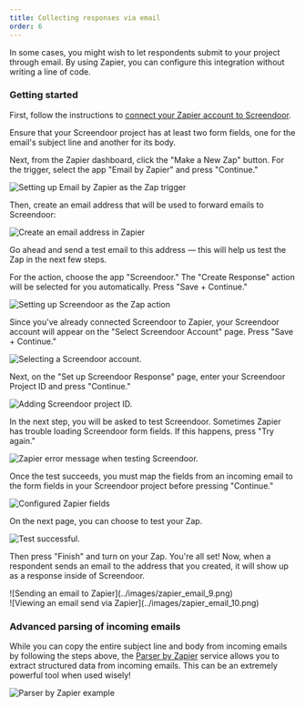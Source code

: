 ```yaml
---
title: Collecting responses via email
order: 6
---
```


In some cases, you might wish to let respondents submit to your project through email. By using Zapier, you can configure this integration without writing a line of code.

### Getting started

First, follow the instructions to [connect your Zapier account to Screendoor](/articles/screendoor/integrations/zapier.html).

Ensure that your Screendoor project has at least two form fields, one for the email's subject line and another for its body.

Next, from the Zapier dashboard, click the "Make a New Zap" button. For the trigger, select the app "Email by Zapier" and press "Continue."

![Setting up Email by Zapier as the Zap trigger](../images/zapier_email_1.png)

Then, create an email address that will be used to forward emails to Screendoor:

![Create an email address in Zapier](../images/zapier_email_2.png)

Go ahead and send a test email to this address — this will help us test the Zap in the next few steps.

For the action, choose the app "Screendoor." The "Create Response" action will be selected for you automatically. Press "Save + Continue."

![Setting up Screendoor as the Zap action](../images/zapier_email_3.png)

Since you've already connected Screendoor to Zapier, your Screendoor account will appear on the "Select Screendoor Account" page. Press "Save + Continue."

![Selecting a Screendoor account.](../images/zapier_email_4.png)

Next, on the "Set up Screendoor Response" page, enter your Screendoor Project ID and press "Continue."

![Adding Screendoor project ID.](../images/zapier_email_5.png)

In the next step, you will be asked to test Screendoor. Sometimes Zapier has trouble loading Screendoor form fields. If this happens, press "Try again."

![Zapier error message when testing Screendoor.](../images/zapier_email_6.png)

Once the test succeeds, you must map the fields from an incoming email to the form fields in your Screendoor project before pressing "Continue."

![Configured Zapier fields](../images/zapier_email_7.png)

On the next page, you can choose to test your Zap.

![Test successful.](../images/zapier_email_8.png)

Then press "Finish" and turn on your Zap. You're all set! Now, when a respondent sends an email to the address that you created, it will show up as a response inside of Screendoor.

<div class='grid margin_bd'>
  <div class='item lap_six_columns'>
    ![Sending an email to Zapier](../images/zapier_email_9.png)
  </div>
  <div class='item lap_six_columns'>
    ![Viewing an email send via Zapier](../images/zapier_email_10.png)
  </div>
</div>

### Advanced parsing of incoming emails

While you can copy the entire subject line and body from incoming emails by following the steps above, the [Parser by Zapier](https://parser.zapier.com/) service allows you to extract structured data from incoming emails. This can be an extremely powerful tool when used wisely!

![Parser by Zapier example](../images/parser_by_zapier.png)
